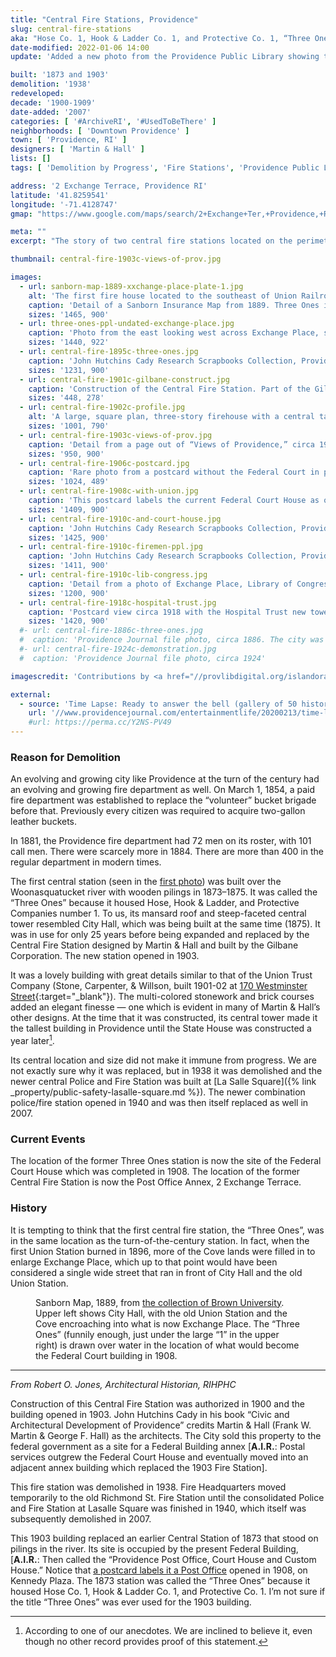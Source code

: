```yaml
---
title: "Central Fire Stations, Providence"
slug: central-fire-stations
aka: "Hose Co. 1, Hook & Ladder Co. 1, and Protective Co. 1, “Three Ones,” Central Fire Station"
date-modified: 2022-01-06 14:00
update: 'Added a new photo from the Providence Public Library showing the Three Ones from the east, with a foundations of pilings driven into the river'

built: '1873 and 1903'
demolition: '1938'
redeveloped:
decade: '1900-1909'
date-added: '2007'
categories: [ '#ArchiveRI', '#UsedToBeThere' ]
neighborhoods: [ 'Downtown Providence' ]
town: [ 'Providence, RI' ]
designers: [ 'Martin & Hall' ]
lists: []
tags: [ 'Demolition by Progress', 'Fire Stations', 'Providence Public Library Digital Collections' ]

address: '2 Exchange Terrace, Providence RI'
latitude: '41.8259541'
longitude: '-71.4128747'
gmap: "https://www.google.com/maps/search/2+Exchange+Ter,+Providence,+RI,+US/@41.8259541,-71.4128747,17z/data=!3m1!4b1!4m3!2m2!3m1!2s2+Exchange+Ter,+Providence,+RI,+US"

meta: ""
excerpt: "The story of two central fire stations located on the perimeter of Exchange Place, now Kennedy Plaza."

thumbnail: central-fire-1903c-views-of-prov.jpg

images:
  - url: sanborn-map-1889-xxchange-place-plate-1.jpg
    alt: 'The first fire house located to the southeast of Union Railroad Station. It was a square plan, two-story mansard roof building with a central projecting three-story tower in a simply decorated second empire style.'
    caption: 'Detail of a Sanborn Insurance Map from 1889. Three Ones in the upper right corner.'
    sizes: '1465, 900'
  - url: three-ones-ppl-undated-exchange-place.jpg
    caption: 'Photo from the east looking west across Exchange Place, showing the Three Ones fire station, Burnside Monument, the old Union Depot, City Hall, and the Cove — Rhode Island Collection, Providence Public Library'
    sizes: '1440, 922'
  - url: central-fire-1895c-three-ones.jpg
    caption: 'John Hutchins Cady Research Scrapbooks Collection, Providence Public Library, circa 1895'
    sizes: '1231, 900'
  - url: central-fire-1901c-gilbane-construct.jpg
    caption: 'Construction of the Central Fire Station. Part of the Gilbane collection'
    sizes: '448, 278'
  - url: central-fire-1902c-profile.jpg
    alt: 'A large, square plan, three-story firehouse with a central tall tower equal to the height of the lower three stories. The first floor has many double-door, full height openings for fire wagons while the second and third story windows have ornamentation made of alternating courses of granite and brick topped by ornamental granite lintels comprised of alternating quoins.'
    sizes: '1001, 790'
  - url: central-fire-1903c-views-of-prov.jpg
    caption: 'Detail from a page out of “Views of Providence,” circa 1903'
    sizes: '950, 900'
  - url: central-fire-1906c-postcard.jpg
    caption: 'Rare photo from a postcard without the Federal Court in place (built 1906-1908)'
    sizes: '1024, 489'
  - url: central-fire-1908c-with-union.jpg
    caption: 'This postcard labels the current Federal Court House as only a Post Office. This building started as the Providence Post Office, Court House and Custom House until a new post office was constructed.'
    sizes: '1409, 900'
  - url: central-fire-1910c-and-court-house.jpg
    caption: 'John Hutchins Cady Research Scrapbooks Collection, Providence Public Library, circa 1910'
    sizes: '1425, 900'
  - url: central-fire-1910c-firemen-ppl.jpg
    caption: 'John Hutchins Cady Research Scrapbooks Collection, Providence Public Library, circa 1910'
    sizes: '1411, 900'
  - url: central-fire-1910c-lib-congress.jpg
    caption: 'Detail from a photo of Exchange Place, Library of Congress, circa 1910'
    sizes: '1200, 900'
  - url: central-fire-1918c-hospital-trust.jpg
    caption: 'Postcard view circa 1918 with the Hospital Trust new tower in the background (pale yellow)'
    sizes: '1420, 900'
  #- url: central-fire-1886c-three-ones.jpg
  #  caption: 'Providence Journal file photo, circa 1886. The city was celebrating the 250th anniversary of its founding.'
  #- url: central-fire-1924c-demonstration.jpg
  #  caption: 'Providence Journal file photo, circa 1924'

imagescredit: 'Contributions by <a href="//provlibdigital.org/islandora/object/islandora%3A036-03" target="_blank">John Hutchins Cady Research Scrapbooks Collection</a> at the Providence Public Library, and the Library of Congress'

external:
  - source: 'Time Lapse: Ready to answer the bell (gallery of 50 historic fire departmrnt photos), Providence Journal'
    url: '//www.providencejournal.com/entertainmentlife/20200213/time-lapse-ready-to-answer-bell'
    #url: https://perma.cc/Y2NS-PV49
---
```


### Reason for Demolition

An evolving and growing city like Providence at the turn of the century had an evolving and growing fire department as well. On March 1, 1854, a paid fire department was established to replace the “volunteer” bucket brigade before that. Previously every citizen was required to acquire two-gallon leather buckets. 

In 1881, the Providence fire department had 72 men on its roster, with 101 call men. There were scarcely more in 1884. There are more than 400 in the regular department in modern times. 

The first central station (seen in the [first photo](#photo-central-fire-1895c-three-ones)) was built over the Woonasquatucket river with wooden pilings in 1873–1875. It was called the “Three Ones” because it housed Hose, Hook & Ladder, and Protective Companies number 1. To us, its mansard roof and steep-faceted central tower resembled City Hall, which was being built at the same time (1875). It was in use for only 25 years before being expanded and replaced by the Central Fire Station designed by Martin & Hall and built by the Gilbane Corporation. The new station opened in 1903. 

It was a lovely building with great details similar to that of the Union Trust Company (Stone, Carpenter, & Willson, built 1901-02 at [170 Westminster Street](//www.google.com/maps/place/170+Westminster+St,+Providence,+RI+02903/@41.8235943,-71.4135251,17z/data=!3m1!4b1!4m5!3m4!1s0x89e44514106fba8f:0x457e1f5b8668e003!8m2!3d41.8235943!4d-71.4113364){:target="_blank"}). The multi-colored stonework and brick courses added an elegant finesse — one which is evident in many of Martin & Hall’s other designs. At the time that it was constructed, its central tower made it the tallest building in Providence until the State House was constructed a year later[^1]. 

[^1]: According to one of our anecdotes. We are inclined to believe it, even though no other record provides proof of this statement.

Its central location and size did not make it immune from progress. We are not exactly sure why it was replaced, but in 1938 it was demolished and the newer central Police and Fire Station was built at [La Salle Square]({% link _property/public-safety-lasalle-square.md %}). The newer combination police/fire station opened in 1940 and was then itself replaced as well in 2007. 


### Current Events

The location of the former Three Ones station is now the site of the Federal Court House which was completed in 1908. The location of the former Central Fire Station is now the Post Office Annex, 2 Exchange Terrace. 


### History

It is tempting to think that the first central fire station, the “Three Ones”, was in the same location as the turn-of-the-century station. In fact, when the first Union Station burned in 1896, more of the Cove lands were filled in to enlarge Exchange Place, which up to that point would have been considered a single wide street that ran in front of City Hall and the old Union Station. 

<figure class="u__img">
  <a href="#photo-sanborn-map-1889-xxchange-place-plate-1">
    <img src="{{ site.propimg_path }}{{ page.slug }}/sanborn-map-1889-xxchange-place-plate-1.jpg" alt="" />
  </a>
  <figcaption>
    Sanborn Map, 1889, from <a href="//repository.library.brown.edu/studio/item/bdr:212114/" target="_blank" title="Opens in a new window">the collection of Brown University</a>. Upper left shows City Hall, with the old Union Station and the Cove encroaching into what is now Exchange Place. The “Three Ones” (funnily enough, just under the large “1” in the upper right) is drawn over water in the location of what would become the Federal Court building in 1908. 
  </figcaption>
</figure>

***

_From Robert O. Jones, Architectural Historian, RIHPHC_

Construction of this Central Fire Station was authorized in 1900 and the building opened in 1903. John Hutchins Cady in his book “Civic and Architectural Development of Providence” credits Martin & Hall (Frank W. Martin & George F. Hall) as the architects. The City sold this property to the federal government as a site for a Federal Building annex [**A.I.R.**: Postal services outgrew the Federal Court House and eventually moved into an adjacent annex building which replaced the 1903 Fire Station]. 

This fire station was demolished in 1938. Fire Headquarters moved temporarily to the old Richmond St. Fire Station until the consolidated Police and Fire Station at Lasalle Square was finished in 1940, which itself was subsequently demolished in 2007.

This 1903 building replaced an earlier Central Station of 1873 that stood on pilings in the river. Its site is occupied by the present Federal Building, [**A.I.R.**: Then called the “Providence Post Office, Court House and Custom House.” Notice that [a postcard labels it a Post Office](#photo-central-fire-1908c-with-union) opened in 1908, on Kennedy Plaza. The 1873 station was called the “Three Ones” because it housed Hose Co. 1, Hook & Ladder Co. 1, and Protective Co. 1. I’m not sure if the title “Three Ones” was ever used for the 1903 building.
